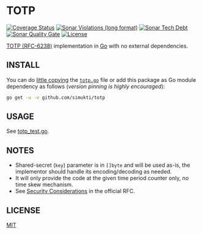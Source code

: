 # TOTP

[![Coverage Status](https://coveralls.io/repos/github/simukti/totp/badge.svg?branch=main)](https://coveralls.io/github/simukti/totp?branch=main) [![Sonar Violations (long format)](https://img.shields.io/sonar/violations/simukti_totp?server=https%3A%2F%2Fsonarcloud.io)](https://sonarcloud.io/dashboard?id=simukti_totp) [![Sonar Tech Debt](https://img.shields.io/sonar/tech_debt/simukti_totp?server=https%3A%2F%2Fsonarcloud.io)](https://sonarcloud.io/dashboard?id=simukti_totp) [![Sonar Quality Gate](https://img.shields.io/sonar/quality_gate/simukti_totp?server=https%3A%2F%2Fsonarcloud.io)](https://sonarcloud.io/dashboard?id=simukti_totp) [![License](http://img.shields.io/badge/license-MIT-blue.svg?style=flat)](https://raw.githubusercontent.com/simukti/totp/main/LICENSE.txt)

[TOTP (RFC-6238)](https://datatracker.ietf.org/doc/html/rfc6238) implementation in [Go](https://go.dev/) with no external dependencies.

## INSTALL

You can do [little copying](https://go-proverbs.github.io/) the [`totp.go`](./totp.go) file or add this package as Go module dependency as follows (_version pinning is highly encouraged_):

```bash
go get -u -v github.com/simukti/totp
```

## USAGE

See [totp_test.go](./totp_test.go).

## NOTES

- Shared-secret (`key`) parameter is in `[]byte` and will be used as-is, the implementor should handle its encoding/decoding as needed.
- It will only provide the code at the given time period counter only, no time skew mechanism.
- See [Security Considerations](https://datatracker.ietf.org/doc/html/rfc6238#section-5) in the official RFC.

## LICENSE

[MIT](./LICENSE.txt)
